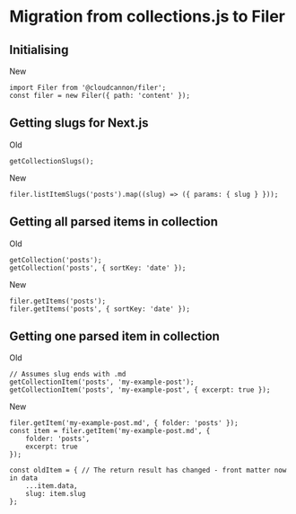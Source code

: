 # Migration from collections.js to Filer

## Initialising

New
```
import Filer from '@cloudcannon/filer';
const filer = new Filer({ path: 'content' });
```

## Getting slugs for Next.js

Old
```
getCollectionSlugs();
```

New
```
filer.listItemSlugs('posts').map((slug) => ({ params: { slug } }));
```


## Getting all parsed items in collection

Old
```
getCollection('posts');
getCollection('posts', { sortKey: 'date' });
```

New
```
filer.getItems('posts');
filer.getItems('posts', { sortKey: 'date' });
```


## Getting one parsed item in collection

Old
```
// Assumes slug ends with .md
getCollectionItem('posts', 'my-example-post');
getCollectionItem('posts', 'my-example-post', { excerpt: true });
```

New
```
filer.getItem('my-example-post.md', { folder: 'posts' });
const item = filer.getItem('my-example-post.md', {
	folder: 'posts',
	excerpt: true
});

const oldItem = { // The return result has changed - front matter now in data
	...item.data,
	slug: item.slug
};
```